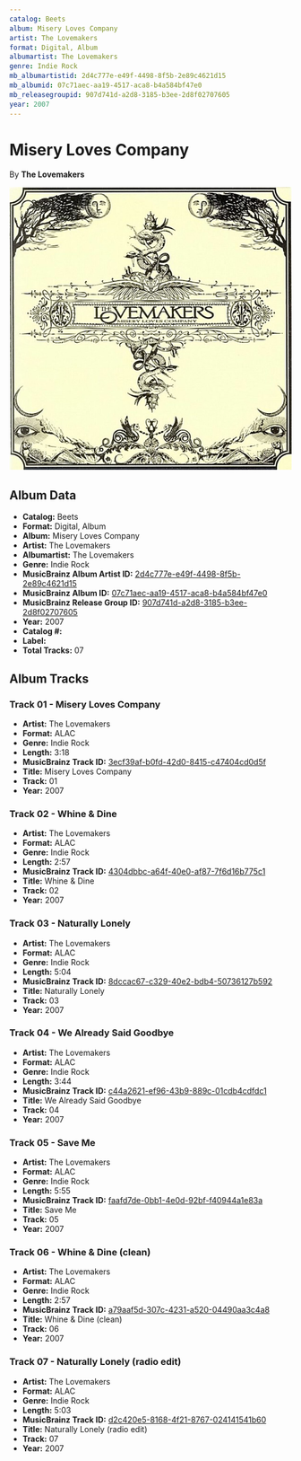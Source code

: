 ```yaml
---
catalog: Beets
album: Misery Loves Company
artist: The Lovemakers
format: Digital, Album
albumartist: The Lovemakers
genre: Indie Rock
mb_albumartistid: 2d4c777e-e49f-4498-8f5b-2e89c4621d15
mb_albumid: 07c71aec-aa19-4517-aca8-b4a584bf47e0
mb_releasegroupid: 907d741d-a2d8-3185-b3ee-2d8f02707605
year: 2007
---
```


# Misery Loves Company

By **The Lovemakers**

![](../../assets/beetscovers/The_Lovemakers-Misery_Loves_Company.jpg)

## Album Data

- **Catalog:** Beets
- **Format:** Digital, Album
- **Album:** Misery Loves Company
- **Artist:** The Lovemakers
- **Albumartist:** The Lovemakers
- **Genre:** Indie Rock
- **MusicBrainz Album Artist ID:** [2d4c777e-e49f-4498-8f5b-2e89c4621d15](https://musicbrainz.org/artist/2d4c777e-e49f-4498-8f5b-2e89c4621d15)
- **MusicBrainz Album ID:** [07c71aec-aa19-4517-aca8-b4a584bf47e0](https://musicbrainz.org/release/07c71aec-aa19-4517-aca8-b4a584bf47e0)
- **MusicBrainz Release Group ID:** [907d741d-a2d8-3185-b3ee-2d8f02707605](https://musicbrainz.org/release-group/907d741d-a2d8-3185-b3ee-2d8f02707605)
- **Year:** 2007
- **Catalog #:** 
- **Label:** 
- **Total Tracks:** 07

## Album Tracks

### Track 01 - Misery Loves Company

- **Artist:** The Lovemakers
- **Format:** ALAC
- **Genre:** Indie Rock
- **Length:** 3:18
- **MusicBrainz Track ID:** [3ecf39af-b0fd-42d0-8415-c47404cd0d5f](https://musicbrainz.org/recording/3ecf39af-b0fd-42d0-8415-c47404cd0d5f)
- **Title:** Misery Loves Company
- **Track:** 01
- **Year:** 2007

### Track 02 - Whine & Dine

- **Artist:** The Lovemakers
- **Format:** ALAC
- **Genre:** Indie Rock
- **Length:** 2:57
- **MusicBrainz Track ID:** [4304dbbc-a64f-40e0-af87-7f6d16b775c1](https://musicbrainz.org/recording/4304dbbc-a64f-40e0-af87-7f6d16b775c1)
- **Title:** Whine & Dine
- **Track:** 02
- **Year:** 2007

### Track 03 - Naturally Lonely

- **Artist:** The Lovemakers
- **Format:** ALAC
- **Genre:** Indie Rock
- **Length:** 5:04
- **MusicBrainz Track ID:** [8dccac67-c329-40e2-bdb4-50736127b592](https://musicbrainz.org/recording/8dccac67-c329-40e2-bdb4-50736127b592)
- **Title:** Naturally Lonely
- **Track:** 03
- **Year:** 2007

### Track 04 - We Already Said Goodbye

- **Artist:** The Lovemakers
- **Format:** ALAC
- **Genre:** Indie Rock
- **Length:** 3:44
- **MusicBrainz Track ID:** [c44a2621-ef96-43b9-889c-01cdb4cdfdc1](https://musicbrainz.org/recording/c44a2621-ef96-43b9-889c-01cdb4cdfdc1)
- **Title:** We Already Said Goodbye
- **Track:** 04
- **Year:** 2007

### Track 05 - Save Me

- **Artist:** The Lovemakers
- **Format:** ALAC
- **Genre:** Indie Rock
- **Length:** 5:55
- **MusicBrainz Track ID:** [faafd7de-0bb1-4e0d-92bf-f40944a1e83a](https://musicbrainz.org/recording/faafd7de-0bb1-4e0d-92bf-f40944a1e83a)
- **Title:** Save Me
- **Track:** 05
- **Year:** 2007

### Track 06 - Whine & Dine (clean)

- **Artist:** The Lovemakers
- **Format:** ALAC
- **Genre:** Indie Rock
- **Length:** 2:57
- **MusicBrainz Track ID:** [a79aaf5d-307c-4231-a520-04490aa3c4a8](https://musicbrainz.org/recording/a79aaf5d-307c-4231-a520-04490aa3c4a8)
- **Title:** Whine & Dine (clean)
- **Track:** 06
- **Year:** 2007

### Track 07 - Naturally Lonely (radio edit)

- **Artist:** The Lovemakers
- **Format:** ALAC
- **Genre:** Indie Rock
- **Length:** 5:03
- **MusicBrainz Track ID:** [d2c420e5-8168-4f21-8767-024141541b60](https://musicbrainz.org/recording/d2c420e5-8168-4f21-8767-024141541b60)
- **Title:** Naturally Lonely (radio edit)
- **Track:** 07
- **Year:** 2007

